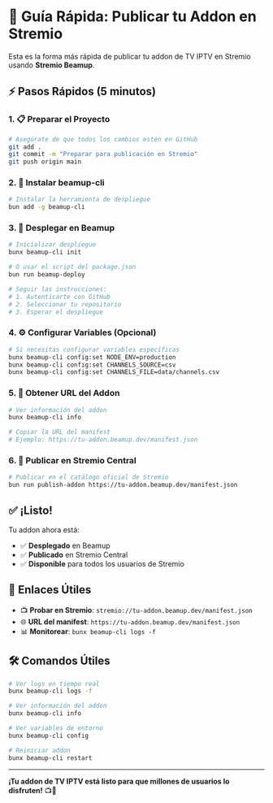 # 🚀 Guía Rápida: Publicar tu Addon en Stremio

Esta es la forma más rápida de publicar tu addon de TV IPTV en Stremio usando **Stremio Beamup**.

## ⚡ Pasos Rápidos (5 minutos)

### 1. 📋 Preparar el Proyecto

```bash
# Asegúrate de que todos los cambios estén en GitHub
git add .
git commit -m "Preparar para publicación en Stremio"
git push origin main
```

### 2. 🚀 Instalar beamup-cli

```bash
# Instalar la herramienta de despliegue
bun add -g beamup-cli
```

### 3. 🔧 Desplegar en Beamup

```bash
# Inicializar despliegue
bunx beamup-cli init

# O usar el script del package.json
bun run beamup-deploy

# Seguir las instrucciones:
# 1. Autenticarte con GitHub
# 2. Seleccionar tu repositorio
# 3. Esperar el despliegue
```

### 4. ⚙️ Configurar Variables (Opcional)

```bash
# Si necesitas configurar variables específicas
bunx beamup-cli config:set NODE_ENV=production
bunx beamup-cli config:set CHANNELS_SOURCE=csv
bunx beamup-cli config:set CHANNELS_FILE=data/channels.csv
```

### 5. 📡 Obtener URL del Addon

```bash
# Ver información del addon
bunx beamup-cli info

# Copiar la URL del manifest
# Ejemplo: https://tu-addon.beamup.dev/manifest.json
```

### 6. 🎯 Publicar en Stremio Central

```bash
# Publicar en el catálogo oficial de Stremio
bun run publish-addon https://tu-addon.beamup.dev/manifest.json
```

## ✅ ¡Listo!

Tu addon ahora está:
- ✅ **Desplegado** en Beamup
- ✅ **Publicado** en Stremio Central
- ✅ **Disponible** para todos los usuarios de Stremio

## 🔗 Enlaces Útiles

- 📺 **Probar en Stremio**: `stremio://tu-addon.beamup.dev/manifest.json`
- 🌐 **URL del manifest**: `https://tu-addon.beamup.dev/manifest.json`
- 📊 **Monitorear**: `bunx beamup-cli logs -f`

## 🛠️ Comandos Útiles

```bash
# Ver logs en tiempo real
bunx beamup-cli logs -f

# Ver información del addon
bunx beamup-cli info

# Ver variables de entorno
bunx beamup-cli config

# Reiniciar addon
bunx beamup-cli restart
```

---

**¡Tu addon de TV IPTV está listo para que millones de usuarios lo disfruten!** 📺🚀
